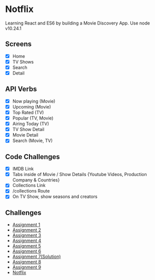 # Notflix

Learning React and ES6 by building a Movie Discovery App.
Use node v10.24.1

## Screens

- [x] Home
- [x] TV Shows
- [x] Search
- [x] Detail

## API Verbs

- [x] Now playing (Movie)
- [x] Upcoming (Movie)
- [x] Top Rated (TV)
- [x] Popular (TV, Movie)
- [x] Airing Today (TV)
- [x] TV Show Detail
- [x] Movie Detail
- [x] Search (Movie, TV)

## Code Challenges

- [x] IMDB Link
- [x] Tabs inside of Movie / Show Details {Youtube Videos, Production Company & Countries}
- [x] Collections Link
- [x] /collections Route
- [x] On TV Show, show seasons and creators

## Challenges

- [Assignment 1](https://codesandbox.io/s/day-one-blueprint-forked-yn4ew)
- [Assignment 2](https://codesandbox.io/s/day-two-blueprint-forked-eubmk)
- [Assignment 3](https://codesandbox.io/s/day-three-blueprint-forked-86x1g)
- [Assignment 4](https://codesandbox.io/s/day-four-boilerplate-forked-kifi4)
- [Assignment 5](https://codesandbox.io/s/day-five-blueprint-forked-owjvg)
- [Assignment 6](https://codesandbox.io/s/day-eight-blueprint-forked-5pt95)
- [Assignment 7(Solution)](https://codesandbox.io/s/day-ten-solution-forked-1r39d)
- [Assignment 8](https://codesandbox.io/s/day-eleven-blueprint-forked-7ylw0)
- [Assignment 9](https://codesandbox.io/s/day-13-blueprint-forked-tonnt)
- [Notflix](https://fin443.github.io/notflix)
